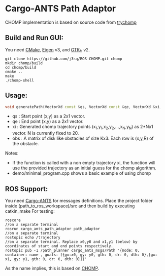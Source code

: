 Cargo-ANTS Path Adaptor
=================

CHOMP implementation is based on source code from [trychomp][]

Build and Run GUI:
-------
You need [CMake][], [Eigen][] v3, and [GTK+][] v2.

    git clone https://github.com/j3sq/ROS-CHOMP.git chomp
    mkdir chomp/build
    cd chomp/build
    cmake ..
    make
    ./chomp-shell

Usage:
------
```c++
void generatePath(VectorXd const &qs, VectorXd const &qe, VectorXd &xi, MatrixXd const &obs);
```
* qs : Start point (x,y) as a 2x1 vector.
* qe : End point (x,y) as a 2x1 vector.
* xi : Generated chomp trajectory points (x<sub>1</sub>,y<sub>1</sub>,x<sub>2</sub>,y<sub>2</sub>,...,x<sub>N</sub>,y<sub>N</sub>) as 2*Nx1 vector. N is currently fixed to 20.
* obs : A matrix of disk like obstacles of size Kx3. Each row is (x,y,R) of the obstacle.

Notes:
* If the function is called with a non empty trajectory xi, the function will use the provided trajectory as an initial guess for the chomp algorithm.
* demo/minimal_program.cpp shows a basic example of using chomp


ROS Support:
------------
You need [Cargo-ANTS][] for messages definitions. Place the project folder inside
 (path_to_ros_workspace)/src and then build by executing catkin_make
 For testing:

    roscore
    //on a separate terminal
    rosrun cargo_ants_path_adaptor path_adaptor
    //on a separate terminal
    rostopic echo /trajectory  
    //on a separate terminal. Replace x0,y0 and x1,y1 (below) by coordinates of start and end points respectively.
    rostopic pub -1 /path_planner cargo_ants_msgs/Path '{mode: 0, container: name , goals: [{gx:x0, gy: y0, gth: 0, dr: 0, dth: 0},{gx: x1, gy: y1, gth: 0, dr: 0, dth: 0}]}'


As the name implies, this is based on [CHOMP][].

[CMake]: http://cmake.org/
[Eigen]: http://eigen.tuxfamily.org/
[GTK+]: http://www.gtk.org/
[CHOMP]: http://www.nathanratliff.com/research/chomp
[trychomp]: https://github.com/poftwaresatent/trychomp
[Cargo-ANTS]: https://github.com/jenniferdavid/cargo-ants-ros
